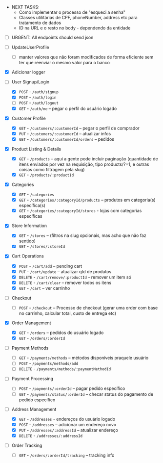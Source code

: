 * NEXT TASKS:
    - Como implementar o processo de "esqueci a senha"
    - Classes utilitárias de CPF, phoneNumber, address etc para tratamento de dados
    - ID na URL e o resto no body - dependendo da entidade

- [ ] URGENT: All endpoints should send json

- [ ] UpdateUserProfile
    - [ ] manter valores que não foram modificados de forma eficiente sem ter que reenviar o mesmo valor para o banco

- [x] Adicionar logger

- [ ] User Signup/Login
    - [x] `POST` - `/auth/signup`
    - [x] `POST` - `/auth/login`
    - [ ] `POST` - `/auth/logout`
    - [x] `GET`  - `/auth/me` – pegar o perfil do usuário logado

- [x] Customer Profile
   - [x] `GET` - `/customers/:customerId`        – pegar o perfil de comprador
   - [x] `PUT` - `/customers/:customerId`        – atualizar infos
   - [x] `GET` - `/customers/:customerId/orders` – pedidos

- [x] Product Listing & Details
    - [x] `GET` - `/products` – aqui a gente pode incluir paginação (quantidade de itens enviados por vez na requisição, tipo products/?=1, e outras coisas como filtragem pela slug)
    - [x] `GET` - `/products/:productId`

- [x] Categories
    - [x] `GET` - `/categories`
    - [x] `GET` - `/categories/:categoryId/products` – produtos em categoria(s) específica(s)
    - [x] `GET` - `/categories/:categoryId/stores`   - lojas com categorias específicas

- [x] Store Information
    - [x] `GET` - `/stores` – (filtros na slug opcionais, mas acho que não faz sentido)
    - [x] `GET` - `/stores/:storeId`

- [x] Cart Operations
    - [x] `POST`   - `/cart/add`               – pending cart
    - [x] `PUT`    - `/cart/update`            – atualizar qtd de produtos
    - [x] `DELETE` - `/cart/remove/:productId` - remover um item só
    - [x] `DELETE` - `/cart/clear`             – remover todos os itens
    - [x] `GET`    - `/cart`                   – ver carrinho

- [ ] Checkout
    - [ ] `POST` - `/checkout` – Processo de checkout (gerar uma order com base no carrinho, calcular total, custo de entrega etc)

- [x] Order Management
    - [x] `GET` - `/orders` – pedidos do usuário logado
    - [x] `GET` - `/orders/:orderId`

- [ ] Payment Methods
    - [ ] `GET`    - `/payments/methods` – métodos disponíveis praquele usuário
    - [ ] `POST`   - `/payments/methods/add`
    - [ ] `DELETE` - `/payments/methods/:paymentMethodId`

- [ ] Payment Processing
    - [ ] `POST` - `/payments/:orderId`        – pagar pedido específico
    - [ ] `GET`  - `/payments/status/:orderId` – checar status do pagamento de pedido específico

- [ ] Address Management
    - [x] `GET`    - `/addresses`            - endereços do usuário logado
    - [x] `POST`   - `/addresses`            – adicionar um endereço novo
    - [x] `PUT`    - `/addresses/:addressId` – atualizar endereço
    - [x] `DELETE` - `/addresses/:addressId`

- [ ] Order Tracking
    - [ ] `GET` - `/orders/:orderId/tracking` – tracking info
